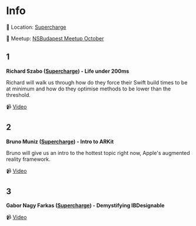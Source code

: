 Info
===========

:round_pushpin: Location: [Supercharge](https://goo.gl/maps/zHLoUsoAc7U2)

:fallen_leaf: Meetup: [NSBudapest Meetup October](https://www.meetup.com/NSBudapest/events/244479196/)

1
---
**Richard Szabo ([Supercharge](https://supercharge.io)) - Life under 200ms**

Richard will walk us through how do they force their Swift build times to be at minimum and how do they optimise methods to be lower than the threshold.

:video_camera: [Video](https://youtu.be/h3fQlCqv8AQ)

2
---

**Bruno Muniz ([Supercharge](https://supercharge.io)) - Intro to ARKit**

Bruno will give us an intro to the hottest topic right now, Apple's augmented reality framework.

:video_camera: [Video](https://youtu.be/h3fQlCqv8AQ?t=14m56s)

3
---

**Gabor Nagy Farkas ([Supercharge](https://supercharge.io)) - Demystifying IBDesignable**

:video_camera: [Video](https://youtu.be/h3fQlCqv8AQ?t=40m16s)
